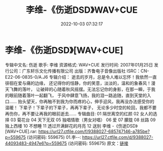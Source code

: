 ﻿---
title: 李维-《伤逝DSD》WAV+CUE
date: 2022-10-03 07:32:17
categories: WAV车载音乐、镜像
tags: 华语中文
---
# 李维-《伤逝DSD》[WAV+CUE]

专辑中文名: 伤逝
歌手: 李维
资源格式: WAV+CUE
发行时间: 2007年01月25日
发行公司：广东轩乐文化传播有限公司
出版：齐鲁电子音像出版社
ISRC：CN-E22-06-0835-0/A.J6
专辑介绍：
逝去的岁月，总是令人难以忘怀！我依然一直徘徊在爱与痛的边缘，
还记得你的恬静，你的笑意，淡淡的，温和的象春风！漫天飞舞的落叶，
让破碎的心随着秋风摇摆。无法忘记你的身影，在那一瞬，于我的眼前随着落叶一起翻飞，
于风中肆意飞扬，我的泪一路追随，直到天堂的入口……
抬头望天，你再触不到我为你而疼的心，伸手迎风，我再没办法感受你的温暖！
下辈子！下辈子的下辈子，再再下辈子，
无论多少时空的轮回，我都不要再伤你，再不要让再我的眼前逝去......
专辑曲目:
01 隔世离空的红颜
02 女人的选择
03 菊花台
04 天下无双
05 独唱情歌（男女对唱）
06 爱
07 朦胧
08 丝路
09 独上西楼
10 不想睡
11 透过开满鲜花的月亮
12 送别
李维 -《伤逝DSD》[WAV+CUE].rar: https://url27.ctfile.com/f/9388027-685747146-a785be?p=559675
(访问密码: 559675)
01.李--: https://url27.ctfile.com/d/9388027-44093483-4947e6?p=559675
(访问密码: 559675)
原文：[链接](https://blog.sina.com.cn/s/blog_1647c7e7601030zpw.html)